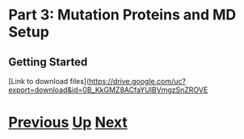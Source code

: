# Part 3: Mutation Proteins and MD Setup
## Getting Started

[Link to download files](https://drive.google.com/uc?export=download&id=0B_KkGMZ8ACfaYUlBVmgzSnZROVE

# [Previous](README.md) [Up](README.md) [Next](something.md)
